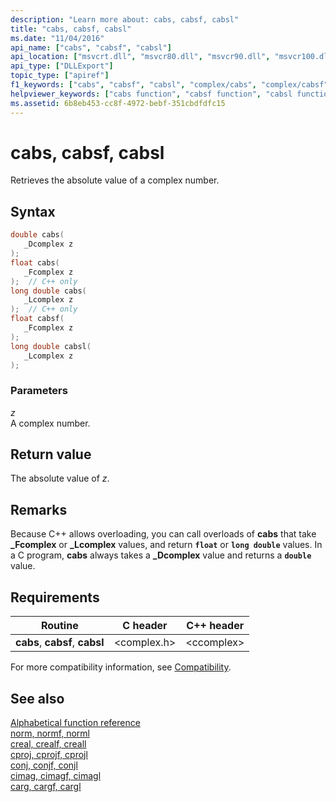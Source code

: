 ```yaml
---
description: "Learn more about: cabs, cabsf, cabsl"
title: "cabs, cabsf, cabsl"
ms.date: "11/04/2016"
api_name: ["cabs", "cabsf", "cabsl"]
api_location: ["msvcrt.dll", "msvcr80.dll", "msvcr90.dll", "msvcr100.dll", "msvcr100_clr0400.dll", "msvcr110.dll", "msvcr110_clr0400.dll", "msvcr120.dll", "msvcr120_clr0400.dll", "ucrtbase.dll", "api-ms-win-crt-math-l1-1-0.dll"]
api_type: ["DLLExport"]
topic_type: ["apiref"]
f1_keywords: ["cabs", "cabsf", "cabsl", "complex/cabs", "complex/cabsf", "complex/cabsl"]
helpviewer_keywords: ["cabs function", "cabsf function", "cabsl function"]
ms.assetid: 6b8eb453-cc8f-4972-bebf-351cbdfdfc15
---
```

# cabs, cabsf, cabsl

Retrieves the absolute value of a complex number.

## Syntax

```C
double cabs(
   _Dcomplex z
);
float cabs(
   _Fcomplex z
);  // C++ only
long double cabs(
   _Lcomplex z
);  // C++ only
float cabsf(
   _Fcomplex z
);
long double cabsl(
   _Lcomplex z
);
```

### Parameters

*z*<br/>
A complex number.

## Return value

The absolute value of *z*.

## Remarks

Because C++ allows overloading, you can call overloads of **cabs** that take **_Fcomplex** or **_Lcomplex** values, and return **`float`** or **`long double`** values. In a C program, **cabs** always takes a **_Dcomplex** value and returns a **`double`** value.

## Requirements

|Routine|C header|C++ header|
|-------------|--------------|------------------|
|**cabs**,               **cabsf**, **cabsl**|\<complex.h>|\<ccomplex>|

For more compatibility information, see [Compatibility](../compatibility.md).

## See also

[Alphabetical function reference](crt-alphabetical-function-reference.md)\
[norm, normf, norml](norm-normf-norml1.md)\
[creal, crealf, creall](creal-crealf-creall.md)\
[cproj, cprojf, cprojl](cproj-cprojf-cprojl.md)\
[conj, conjf, conjl](conj-conjf-conjl.md)\
[cimag, cimagf, cimagl](cimag-cimagf-cimagl.md)\
[carg, cargf, cargl](carg-cargf-cargl.md)
